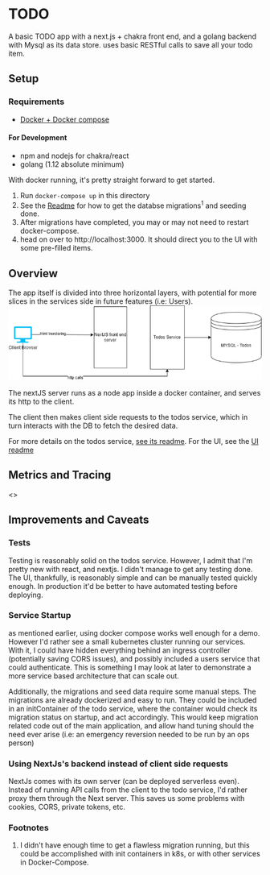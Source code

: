# TODO

A basic TODO app with a next.js + chakra front end, and a golang backend with Mysql as its data store. uses basic RESTful calls to save all
your todo item.

## Setup
### Requirements
- [Docker + Docker compose](https://docs.docker.com/compose/)

#### For Development
- npm and nodejs for chakra/react
- golang (1.12 absolute minimum)

With docker running, it's pretty straight forward to get started.
1. Run `docker-compose up` in this directory
2. See the [Readme](services/todo/README.md) for how to get the databse migrations<sup>1</sup> and seeding done.
3. After migrations have completed, you may or may not need to restart docker-compose. 
4. head on over to http://localhost:3000. It should direct you to the UI with some pre-filled items.


## Overview
The app itself is divided into three horizontal layers, with potential for more slices in the services side in future features (i.e: Users).
![high level overview](diagrams/todo-plooto-high.drawio.png)

The nextJS server runs as a node app inside a docker container, and serves its http to the client.

The client then makes client side requests to the todos service, which in turn interacts with the DB to fetch the desired data.

For more details on the todos service, [see its readme](services/todo/README.md). For the UI, see the [UI readme](ui/README.md)


## Metrics and Tracing
<<Todo>>

## Improvements and Caveats

### Tests
Testing is reasonably solid on the todos service. However, I admit that I'm pretty new with react, and nextjs. I didn't manage to get any testing done. The UI, thankfully, is reasonably simple and can be manually tested quickly enough. In production it'd be better to have automated testing before deploying. 

### Service Startup
as mentioned earlier, using docker compose works well enough for a demo. However I'd rather see a small kubernetes cluster running our services. With it, I could have hidden everything behind an ingress controller (potentially saving CORS issues), and possibly included a users service that could authenticate. This is something I may look at later to demonstrate a more service based architecture that can scale out. 

Additionally, the migrations and seed data require some manual steps. The migrations are already dockerized and easy to run. They could be included in an initContainer of the todo service, where the container would check its migration status on startup, and act accordingly. This would keep migration related code out of the main application, and allow hand tuning should the need ever arise (i.e: an emergency reversion needed to be run by an ops person)

### Using NextJs's backend instead of client side requests
NextJs comes with its own server (can be deployed serverless even). Instead of running API calls from the client to the todo service, I'd rather proxy them through the Next server. This saves us some problems with cookies, CORS, private tokens, etc.



### Footnotes
1. I didn't have enough time to get a flawless migration running, but this could be accomplished with init containers in k8s, or with other services in Docker-Compose.